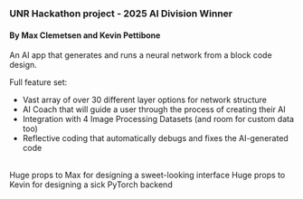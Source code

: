 <h3>UNR Hackathon project - 2025 AI Division Winner</h3>
<h4>By Max Clemetsen and Kevin Pettibone</h4>

An AI app that generates and runs a neural network from a block code design.

Full feature set:
+ Vast array of over 30 different layer options for network structure
+ AI Coach that will guide a user through the process of creating their AI
+ Integration with 4 Image Processing Datasets (and room for custom data too)
+ Reflective coding that automatically debugs and fixes the AI-generated code
</p>
<br>
Huge props to Max for designing a sweet-looking interface
Huge props to Kevin for designing a sick PyTorch backend

